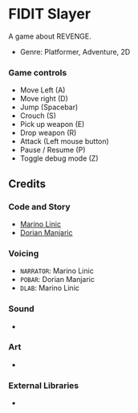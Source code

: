 # FIDIT Slayer
A game about REVENGE.
- Genre: Platformer, Adventure, 2D

### Game controls
- Move Left (A)
- Move right (D)
- Jump (Spacebar)
- Crouch (S)
- Pick up weapon (E)
- Drop weapon (R)
- Attack (Left mouse button)
- Pause / Resume (P)
- Toggle debug mode (Z)

## Credits
### Code and Story
- [Marino Linic](https://github.com/MarinoLinic)
- [Dorian Manjaric](https://manjaric.com)

### Voicing
- `NARRATOR`: Marino Linic
- `POBAR`: Dorian Manjaric
- `DLAB`: Marino Linic

### Sound
- 

### Art
- 

### External Libraries
- 